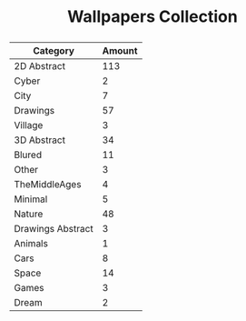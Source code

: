 <h1><p align="center">Wallpapers Collection</p></h1>
<div align="center">

| Category      | Amount |
| ------------- | ------------ |
| 2D Abstract | 113 |
| Cyber | 2 |
| City | 7 |
| Drawings | 57 |
| Village | 3 |
| 3D Abstract | 34 |
| Blured | 11 |
| Other | 3 |
| TheMiddleAges | 4 |
| Minimal | 5 |
| Nature | 48 |
| Drawings Abstract | 3 |
| Animals | 1 |
| Cars | 8 |
| Space | 14 |
| Games | 3 |
| Dream | 2 |

</div>
